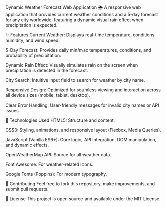 Dynamic Weather Forecast Web Application 🌦️
A responsive web application that provides current weather conditions and a 5-day forecast for any city worldwide, featuring a dynamic visual rain effect when precipitation is expected.

✨ Features
Current Weather: Displays real-time temperature, conditions, humidity, and wind speed.

5-Day Forecast: Provides daily min/max temperatures, conditions, and probability of precipitation.

Dynamic Rain Effect: Visually simulates rain on the screen when precipitation is detected in the forecast.

City Search: Intuitive input field to search for weather by city name.

Responsive Design: Optimized for seamless viewing and interaction across all device sizes (mobile, tablet, desktop).

Clear Error Handling: User-friendly messages for invalid city names or API issues.

🚀 Technologies Used
HTML5: Structure and content.

CSS3: Styling, animations, and responsive layout (Flexbox, Media Queries).

JavaScript (Vanilla ES6+): Core logic, API integration, DOM manipulation, and dynamic effects.

OpenWeatherMap API: Source for all weather data.

Font Awesome: For weather-related icons.

Google Fonts (Poppins): For modern typography.

🤝 Contributing
Feel free to fork this repository, make improvements, and submit pull requests.

📄 License
This project is open source and available under the MIT License.
